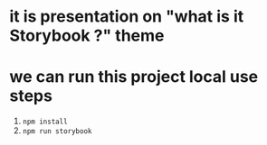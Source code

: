 # it is presentation on "what is it Storybook ?" theme


# we can run this project local use steps

1. `npm install`
2. `npm run storybook`
